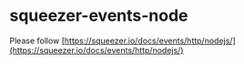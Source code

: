 # squeezer-events-node

Please follow [https://squeezer.io/docs/events/http/nodejs/](https://squeezer.io/docs/events/http/nodejs/)